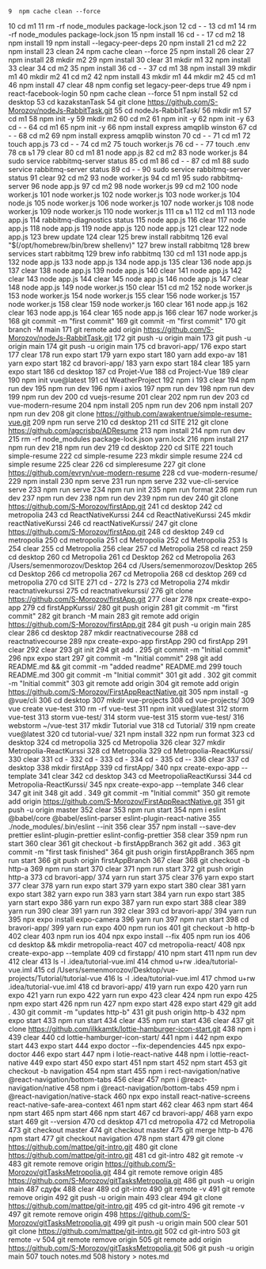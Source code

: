     9  npm cache clean --force
   10  cd m1
   11  rm -rf node_modules package-lock.json
   12  cd - -
   13  cd m1
   14  rm -rf node_modules package-lock.json
   15  npm install
   16  cd - -
   17  cd m2
   18  npm install
   19  npm install --legacy-peer-deps
   20  npm install
   21  cd m2
   22  npm install
   23  clean
   24  npm cache clean --force
   25  npm install
   26  clear
   27  npm install
   28  mkdir m2
   29  npm install
   30  clear
   31  mkdir m1
   32  npm install
   33  clear
   34  cd m2
   35  npm install
   36  cd - -
   37  cd m1
   38  npm install
   39  mkdir m1
   40  mkdir m2
   41  cd m2
   42  npm install
   43  mkdir m1
   44  mkdir m2
   45  cd m1
   46  npm install
   47  clear
   48  npm config set legacy-peer-deps true
   49  npm i react-facebook-login
   50  npm cache clean --force
   51  npm install
   52  cd desktop
   53  cd kazakstanTask
   54  git clone https://github.com/S-Morozov/nodeJs-RabbitTask.git
   55  cd nodeJs-RabbitTask/
   56  mkdir m1
   57  cd m1
   58  npm init -y
   59  mkdir m2
   60  cd m2
   61  npm init -y
   62  npm init -y
   63  cd - -
   64  cd m1
   65  npm init -y
   66  npm install express amqplib winston
   67  cd - -
   68  cd m2
   69  npm install express amqplib winston
   70  cd - -
   71  cd m1
   72  touch app.js
   73  cd - -
   74  cd m2
   75  touch worker.js
   76  cd - -
   77  touch .env
   78  св ь1
   79  clear
   80  cd m1
   81  node app.js
   82  cd m2
   83  node worker.js
   84  sudo service rabbitmq-server status
   85  cd m1
   86  cd - -
   87  cd m1
   88  sudo service rabbitmq-server status
   89  cd - -
   90  sudo service rabbitmq-server status
   91  clear
   92  cd m2
   93  node worker.js
   94  cd m1
   95  sudo rabbitmq-server
   96  node app.js
   97  cd m2
   98  node worker.js 
   99  cd m2
  100  node worker.js
  101  node worker.js
  102  node worker.js 
  103  node worker.js 
  104  node.js
  105  node worker.js 
  106  node worker.js
  107  node worker.js
  108  node worker.js
  109  node worker.js
  110  node worker.js
  111  св ь1
  112  cd m1
  113  node app.js
  114  rabbitmq-diagnostics status
  115  node app.js 
  116  clear 
  117  node app.js
  118  node app.js
  119  node app.js
  120  node app.js
  121  clear
  122  node app.js
  123  brew update
  124  clear
  125  brew install rabbitmq
  126  eval "$(/opt/homebrew/bin/brew shellenv)"
  127  brew install rabbitmq
  128    brew services start rabbitmq
  129  brew info rabbitmq
  130  cd m1
  131  node app.js
  132  node app.js
  133  node app.js
  134  node app.js
  135  clear
  136  node app.js
  137  clear
  138  node app.js
  139  node app.js
  140  clear
  141  node app.js
  142  clear
  143  node app.js
  144  clear
  145  node app.js
  146  node app.js
  147  clear
  148  node app.js
  149  node worker.js
  150  clear
  151  cd m2
  152  node worker.js
  153  node worker.js
  154  node worker.js
  155  clear
  156  node worker.js
  157  node worker.js
  158  clear
  159  node worker.js
  160  clear
  161  node app.js
  162  clear
  163  node app.js
  164  clear
  165  node app.js
  166  clear
  167  node worker.js
  168  git commit -m "first commit"
  169  git commit -m "first commit"
  170  git branch -M main
  171  git remote add origin https://github.com/S-Morozov/nodeJs-RabbitTask.git
  172  git push -u origin main
  173  git push -u origin main
  174  git push -u origin main
  175  cd bravori-app/
  176  expo start
  177  clear
  178  run expo start
  179  yarn expo start
  180  yarn add expo-av
  181  yarn expo start
  182  cd bravori-app/
  183  yarn expo start
  184  clear
  185  yarn expo start
  186  cd desktop
  187  cd Projet-Vue
  188  cd Project-Vue
  189  clear
  190  npm init vue@latest
  191  cd WeatherProject
  192  npm i
  193  clear
  194  npm run dev
  195  npm run dev
  196  npm i axios
  197  npm run dev
  198  npm run dev
  199  npm run dev
  200  cd vuejs-resume
  201  clear
  202  npm run dev
  203  cd vue-modern-resume
  204  npm install
  205  npm run dev
  206  npm install
  207  npm run dev
  208   git clone https://github.com/awakentrue/simple-resume-vue.git 
  209  npm run serve
  210  cd desktop
  211  cd SITE
  212  git clone https://github.com/agcrisbp/ADResume
  213  npm install
  214  npm run dev
  215  rm -rf node_modules package-lock.json yarn.lock
  216  npm install
  217  npm run dev
  218  npm run dev
  219  cd desktop
  220  cd SITE
  221  touch simple-resume
  222  cd simple-resume
  223  mkdir simple resume
  224  cd simple resume
  225  clear
  226  cd simpleresume
  227  git clone https://github.com/evryn/vue-modern-resume
  228  cd vue-modern-resume/
  229  npm install
  230  npm serve
  231  run npm serve
  232  vue-cli-service serve
  233  npm run serve
  234  npm run init
  235  npm run format
  236  npm run dev
  237  npm run dev
  238  npm run dev
  239  npm run dev
  240  git clone https://github.com/S-Morozov/firstApp.git
  241  cd desktop
  242  cd metropolia
  243  cd ReactNativeKurssi
  244  cd ReactNativeKurssi
  245  mkdir reactNativeKurssi
  246  cd reactNativeKurssi/
  247  git clone https://github.com/S-Morozov/firstApp.git
  248  cd desktop
  249  cd metropolia
  250  cd metropolia
  251  cd Metropolia
  252  cd Metropolia
  253  ls
  254  clear
  255  cd Metropolia 
  256  clear
  257  cd Metropolia 
  258  cd react
  259  cd desktop
  260  cd Metropolia 
  261  cd Desktop
  262  cd Metropolia
  263  /Users/semenmorozov/Desktop
  264  cd /Users/semenmorozov/Desktop
  265  cd Desktop
  266  cd metropolia
  267  cd Metropolia
  268  cd desktop
  269  cd metropolia
  270  cd SITE
  271  cd -
  272  ls
  273  cd Metropolia
  274  mkdir reactnativekurssi
  275  cd reactnativekurssi/
  276  git clone https://github.com/S-Morozov/firstApp.git
  277  clear
  278  npx create-expo-app
  279  cd firstAppKurssi/
  280  git push origin
  281  git commit -m "first commit"
  282  git branch -M main
  283  git remote add origin https://github.com/S-Morozov/firstApp.git
  284  git push -u origin main
  285  clear
  286  cd desktop
  287  mkdir reactnativecourse
  288  cd reactnativecourse
  289  npx create-expo-app firstApp
  290  cd firstApp
  291  clear
  292  clear
  293  git init
  294  git add .
  295  git commit -m "Initial commit"
  296  npx expo start
  297  git commit -m "Initial commit"
  298  git add README.md && git commit -m "added readme" README.md 
  299  touch README.md
  300  git commit -m "Initial commit"
  301  git add .
  302  git commit -m "Initial commit"
  303  git remote add origin <remote-url>
  304  git remote add origin https://github.com/S-Morozov/FirstAppReactNative.git
  305  npm install -g @vue/cli
  306  cd desktop
  307  mkdir vue-projects
  308  cd vue-projects/
  309  vue create vue-test
  310   rm -rf vue-test
  311  npm init vue@latest
  312  storm vue-test
  313  storm vue-test/
  314  storm vue-test
  315  storm vue-test/
  316  webstorm ~/vue-test
  317  mkdir Tutorial vue
  318  cd Tutorial/
  319  npm create vue@latest
  320  cd tutorial-vue/
  321  npm install
  322  npm run format
  323  cd desktop
  324  cd metropolia
  325  cd Metropolia
  326  clear
  327  mkdir Metropolia-ReactKurssi
  328  cd Metropolia
  329  cd Metropolia-ReactKurssi/
  330  clear
  331  cd -
  332  cd -
  333  cd -
  334  cd -
  335  cd --
  336  clear
  337  cd desktop
  338  mkdir firstApp
  339  cd firstApp/
  340  npx create-expo-app --template
  341  clear
  342  cd desktop
  343  cd MeetropoliaReactKurssi
  344  cd Metropolia-ReactKurssi/
  345  npx create-expo-app --template
  346  clear
  347  git init
  348  git add .
  349  git commit -m "Initial commit"
  350  git remote add origin https://github.com/S-Morozov/FirstAppReactNative.git
  351  git push -u origin master
  352  clear
  353  npm run start
  354  npm i eslint @babel/core @babel/eslint-parser eslint-plugin-react-native
  355  ./node_modules/.bin/eslint --init
  356  clear
  357  npm install --save-dev prettier eslint-plugin-prettier eslint-config-prettier
  358  clear
  359  npm run start
  360  clear
  361  git checkout -b firstAppBranch
  362  git add .
  363  git commit -m "first task finished"
  364  git push origin firstAppBranch
  365  npm run start
  366  git push origin firstAppBranch
  367  clear
  368  git checkout -b http-a
  369  npm run start
  370  clear
  371  npm run start
  372  git push origin http-a
  373  cd bravori-app/
  374  yarn run start
  375  clear
  376  yarn expo start
  377  clear
  378  yarn run expo start
  379  yarn expo start
  380  clear
  381  yarn expo start
  382  yarn expo run
  383  yarn start
  384  yarn run expo start
  385  yarn start expo 
  386  yarn run expo
  387  yarn run expo start
  388  clear
  389  yarn run
  390  clear
  391  yarn run
  392  clear
  393  cd bravori-app/
  394  yarn run
  395  npx expo install expo-camera
  396  yarn run
  397  npm run start
  398  cd bravori-app/
  399  yarn run expo 
  400  npm run ios 
  401  git checkout -b http-b
  402  clear
  403  npm run ios 
  404  npx expo install --fix
  405  npm run ios 
  406  cd desktop && mkdir metropolia-react
  407  cd metropolia-react/
  408  npx create-expo-app --template
  409  cd firstapp/
  410  npm start
  411  npm run dev
  412  clear
  413  ls -l .idea/tutorial-vue.iml
  414  chmod u+rw .idea/tutorial-vue.iml
  415  cd /Users/semenmorozov/Desktop/vue-projects/Tutorial/tutorial-vue
  416  ls -l .idea/tutorial-vue.iml
  417  chmod u+rw .idea/tutorial-vue.iml
  418  cd bravori-app/
  419  yarn run expo
  420  yarn run expo
  421  yarn run expo
  422  yarn run expo
  423  clear
  424  npm run expo
  425  npm expo start
  426  npm run
  427  npm expo start
  428  expo start
  429  git add .
  430  git commit -m "updates http-b"
  431  git push origin http-b
  432  npm expo start
  433  npm run start
  434  clear
  435  npm run start
  436  clear
  437  git clone  https://github.com/ilkkamtk/lottie-hamburger-icon-start.git
  438  npm i
  439  clear
  440  cd lottie-hamburger-icon-start/
  441  npm i
  442  npm expo start
  443  expo start
  444  expo doctor --fix-dependencies
  445  npx expo-doctor
  446  expo start
  447  npm i lotie-react-native
  448  npm i lottie-react-native
  449  expo start
  450  expo start
  451  npm start
  452  npm start
  453  git checkout -b navigation
  454  npm start
  455  npm i rect-navigation/native @react-navigation/bottom-tabs
  456  clear
  457  npm i @react-navigation/native
  458  npm i @react-navigation/bottom-tabs
  459  npm i @react-navigation/native-stack
  460  npx expo install react-native-screens react-native-safe-area-context
  461  npm start
  462  clear
  463  npm start
  464  npm start
  465  npm start
  466  npm start
  467  cd bravori-app/
  468  yarn expo start
  469   git --version
  470  cd desktop
  471  cd metropolia
  472  cd Metropolia
  473  git checkout master
  474  git checkout master
  475  git merge http-b
  476  npm start
  477  git checkout navigation
  478  npm start
  479  git clone https://github.com/mattpe/git-intro.git
  480  git clone https://github.com/mattpe/git-intro.git
  481  cd git-intro
  482  git remote -v
  483  git remote remove origin https://github.com/S-Morozov/gitTasksMetropolia.git
  484  git remote remove origin
  485  https://github.com/S-Morozov/gitTasksMetropolia.git
  486  git push -u origin main
  487  сдуфк
  488  clear
  489  cd git-intro
  490  git remote -v
  491  git remote remove origin
  492  git push -u origin main
  493  clear
  494  git clone https://github.com/mattpe/git-intro.git
  495  cd git-intro
  496  git remote -v
  497  git remote remove origin
  498  https://github.com/S-Morozov/gitTasksMetropolia.git
  499  git push -u origin main
  500  clear
  501  git clone https://github.com/mattpe/git-intro.git
  502  cd git-intro
  503  git remote -v
  504  git remote remove origin
  505  git remote add origin https://github.com/S-Morozov/gitTasksMetropolia.git
  506  git push -u origin main
  507  touch notes.md
  508  history > notes.md
